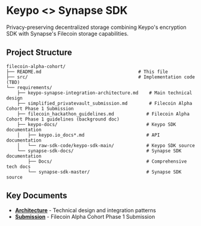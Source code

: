 # Keypo <> Synapse SDK

Privacy-preserving decentralized storage combining Keypo's encryption SDK with Synapse's Filecoin storage capabilities.

## Project Structure

```
filecoin-alpha-cohort/
├── README.md                                    # This file
├── src/                                         # Implementation code (TBD)
└── requirements/
    ├── keypo-synapse-integration-architecture.md    # Main technical design
    ├── simplified_privatevault_submission.md        # Filecoin Alpha Cohort Phase 1 Submission
    ├── filecoin_hackathon_guidelines.md            # Filecoin Alpha Cohort Phase 1 guidelines (background doc)
    ├── keypo-docs/                                 # Keypo SDK documentation
    │   ├── keypo.io_docs*.md                       # API documentation
    │   └── raw-sdk-code/keypo-sdk-main/            # Keypo SDK source
    └── synapse-sdk-docs/                           # Synapse SDK documentation
        ├── Docs/                                   # Comprehensive tech docs
        └── synapse-sdk-master/                     # Synapse SDK source
```

## Key Documents

- **[Architecture](requirements/keypo-synapse-integration-architecture.md)** - Technical design and integration patterns
- **[Submission](requirements/phase1_submission.md)** - Filecoin Alpha Cohort Phase 1 Submission